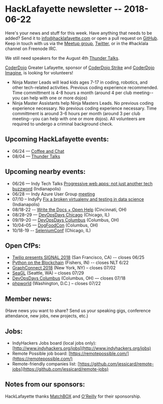 # HackLafayette newsletter -- 2018-06-22

Here's your news and stuff for this week. Have anything that needs to be added? Send it to info@hacklafayette.com or open a pull request on [GitHub](https://github.com/hacklafayette/newsletter). Keep in touch with us via the [Meetup group](https://www.meetup.com/hacklafayette/), [Twitter](https://twitter.com/hacklafayette), or in the #hacklala channel on Freenode IRC.

We still need speakers for the August 4th [Thunder Talks](https://www.meetup.com/hacklafayette/events/250786771/).

[CoderDojo](http://www.greaterlafayettecommerce.com/greater-lafayette-coder-dojo) Greater Lafayette, sponsor of [CoderDojo Strike](http://www.signupgenius.com/go/5080945aea62ea5f49-coderdojo) and [CoderDojo Imagine](http://www.signupgenius.com/go/5080945aea62ea5f49-coderdojo1), is looking for volunteers!
* Ninja Master Leads will lead kids ages 7-17 in coding, robotics, and other tech-related activities.  Previous coding experience recommended.  Time committment is 4-8 hours a month (around 4 per club meeting--you can help with one or more dojos)
* Ninja Master Assistants help Ninja Masters Leads.  No previous coding experience necessary. 
No previous coding experience necessary.  Time committment is around 3-6 hours per month (around 3 per club meeting--you can help with one or more dojos). All volunteers are required to undergo a criminal background check.

## Upcoming HackLafayette events:
* 06/24 — [Coffee and Chat](https://www.meetup.com/hacklafayette/events/pcmxklyxjbgc/)
* 08/04 — [Thunder Talks](https://www.meetup.com/hacklafayette/events/250786771/)


## Upcoming nearby events:
* 06/26 — Indy Tech Talks [Progressive web apps: not just another tech buzzword](https://www.meetup.com/indy-tech-talks/events/251023338/) (Indianapolis)
* 06/28 — Indy Azure User Group [meeting](https://www.meetup.com/Indy-Azure-User-Group/events/251103288/)
* 07/10 – IndyPy [Fix a broken virtualenv and testing in data science](https://www.meetup.com/indypy/events/248715476/) (Indianapolis)
* 08/18-22 -- [Write the Docs + Open Help](http://www.writethedocs.org/conf/cincinnati/2018/) (Cincinnati, OH)
* 08/28–29 — [DevOpsDays Chicago](https://www.devopsdays.org/events/2018-chicago) (Chicago, IL)
* 09/19–20 — [DevOpsDays Columbus](https://www.devopsdays.org/events/2018-columbus) (Columbus, OH)
* 10/04–05 — [DogFoodCon](http://www.dogfoodcon.com/) (Columbus, OH)
* 10/18-19 -- [SeleniumConf](https://www.seleniumconf.us/) (Chicago, IL)

## Open CfPs:

* [Twilio presents SIGNAL 2018](https://www.papercall.io/twilio-signal) (San Francisco, CA) -- closes 06/25
* [Python on the Blockchain](https://docs.google.com/forms/d/e/1FAIpQLScAt3TXMpNbhbvfLX166_7a06KpD7zUrKlQDnCU5IVjCWJ9iA/viewform) (Fishers, IN) -- closes NLT 6/22
* [GraphConnect 2018](https://www.papercall.io/graphconnect2018) (New York, NY) – closes 07/02
* [SeaGL](http://seagl.org/news/2018/06/04/CFP-open.html) (Seattle, WA) – closes 07/29
* [DevOpsDays Columbus](https://www.papercall.io/devopsdayscolumbus2018) (Columbus, OH) — closes 07/18
* [phpworld](https://www.papercall.io/phpworld2018) (Washington, D.C.) – closes 07/22

## Member news:
(Have news you want to share? Send us your speaking gigs, conference attendance, new jobs, new projects, etc.)

## Jobs:
* IndyHackers Jobs board (local jobs only): [http://www.indyhackers.org/jobs](http://www.indyhackers.org/jobs)
* Remote Possible job board: [https://remotepossible.com/](https://remotepossible.com/)
* Remote-friendly companies list: [https://github.com/jessicard/remote-jobs](https://github.com/jessicard/remote-jobs)

## Notes from our sponsors:

HackLafayette thanks [MatchBOX](http://matchboxstudio.org/) and [O'Reilly](http://www.oreilly.com/) for their sponsorship.
